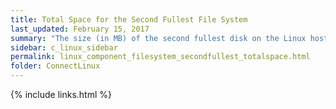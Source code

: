 ```yaml
---
title: Total Space for the Second Fullest File System
last_updated: February 15, 2017
summary: "The size (in MB) of the second fullest disk on the Linux host."
sidebar: c_linux_sidebar
permalink: linux_component_filesystem_secondfullest_totalspace.html
folder: ConnectLinux
---
```



{% include links.html %}
